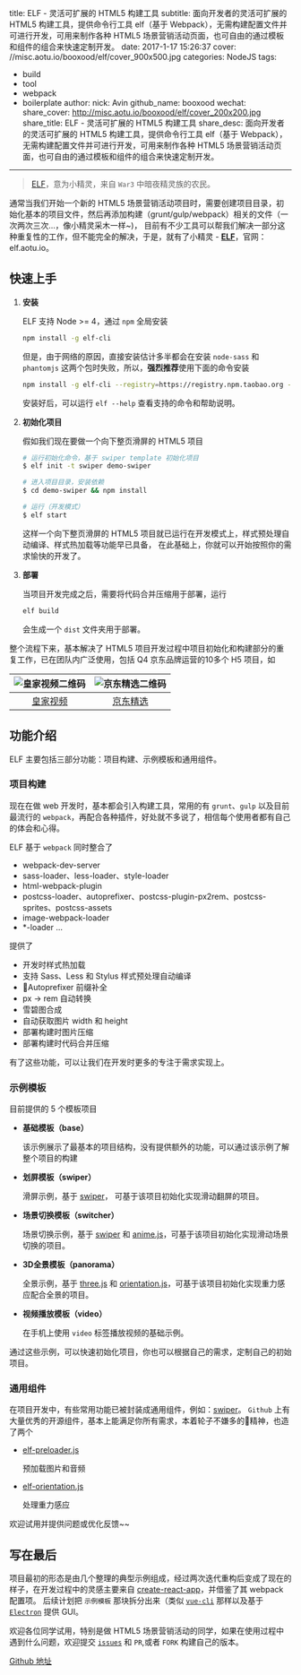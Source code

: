 title: ELF - 灵活可扩展的 HTML5 构建工具
subtitle: 面向开发者的灵活可扩展的 HTML5 构建工具，提供命令行工具 elf（基于 Webpack），无需构建配置文件并可进行开发，可用来制作各种 HTML5 场景营销活动页面，也可自由的通过模板和组件的组合来快速定制开发。
date: 2017-1-17 15:26:37
cover: //misc.aotu.io/booxood/elf/cover_900x500.jpg
categories: NodeJS
tags:
  - build
  - tool
  - webpack
  - boilerplate
author:
  nick: Avin
  github_name: booxood
wechat:
  share_cover: http://misc.aotu.io/booxood/elf/cover_200x200.jpg
  share_title: ELF - 灵活可扩展的 HTML5 构建工具
  share_desc: 面向开发者的灵活可扩展的 HTML5 构建工具，提供命令行工具 elf（基于 Webpack），无需构建配置文件并可进行开发，可用来制作各种 HTML5 场景营销活动页面，也可自由的通过模板和组件的组合来快速定制开发。

---

<!-- more -->
> [ELF][1]，意为小精灵，来自 `War3` 中暗夜精灵族的农民。

通常当我们开始一个新的 HTML5 场景营销活动项目时，需要创建项目目录，初始化基本的项目文件，然后再添加构建（grunt/gulp/webpack）相关的文件（一次两次三次...，像小精灵采木一样~)，
目前有不少工具可以帮我们解决一部分这种重复性的工作，但不能完全的解决，于是，就有了小精灵 - [**ELF**][1]，官网：elf.aotu.io。

## 快速上手

1. **安装**

    ELF 支持 Node >= 4，通过 `npm` 全局安装

    ```sh
    npm install -g elf-cli
    ```

    但是，由于网络的原因，直接安装估计多半都会在安装 `node-sass` 和 `phantomjs` 这两个包时失败，所以，**强烈推荐**使用下面的命令安装

    ```sh
    npm install -g elf-cli --registry=https://registry.npm.taobao.org --SASS_BINARY_SITE=https://npm.taobao.org/mirrors/node-sass/ --PHANTOMJS_CDNURL=https://npm.taobao.org/mirrors/phantomjs/
    ```

    安装好后，可以运行 `elf --help` 查看支持的命令和帮助说明。

2. **初始化项目**

    假如我们现在要做一个向下整页滑屏的 HTML5 项目

    ```sh
    # 运行初始化命令，基于 swiper template 初始化项目
    $ elf init -t swiper demo-swiper

    # 进入项目目录，安装依赖
    $ cd demo-swiper && npm install

    # 运行（开发模式）
    $ elf start
    ```

    这样一个向下整页滑屏的 HTML5 项目就已运行在开发模式上，样式预处理自动编译、样式热加载等功能早已具备，
    在此基础上，你就可以开始按照你的需求愉快的开发了。

3. **部署**

    当项目开发完成之后，需要将代码合并压缩用于部署，运行

    ```sh
    elf build
    ```

    会生成一个 `dist` 文件夹用于部署。


整个流程下来，基本解决了 HTML5 项目开发过程中项目初始化和构建部分的重复工作，已在团队内广泛使用，包括 Q4 京东品牌运营的10多个 H5 项目，如

| ![皇家视频二维码][hjsp_qr] |   ![京东精选二维码][jdjx_qr] |
| :----------------------: | :-----------------------: |
| [皇家视频][hjsp_url]      | [京东精选][jdjx_url]        |



## 功能介绍

ELF 主要包括三部分功能：项目构建、示例模板和通用组件。

### 项目构建

现在在做 web 开发时，基本都会引入构建工具，常用的有 `grunt`、`gulp` 以及目前最流行的 `webpack`，再配合各种插件，好处就不多说了，相信每个使用者都有自己的体会和心得。

ELF 基于 `webpack` 同时整合了

- webpack-dev-server
- sass-loader、less-loader、style-loader
- html-webpack-plugin
- postcss-loader、autoprefixer、postcss-plugin-px2rem、postcss-sprites、postcss-assets
- image-webpack-loader
- *-loader ...

提供了

- 开发时样式热加载
- 支持 Sass、Less 和 Stylus 样式预处理自动编译
- Autoprefixer 前缀补全
- px -> rem 自动转换
- 雪碧图合成
- 自动获取图片 width 和 height
- 部署构建时图片压缩
- 部署构建时代码合并压缩

有了这些功能，可以让我们在开发时更多的专注于需求实现上。

### 示例模板

目前提供的 5 个模板项目

- **基础模板（base）**

  该示例展示了最基本的项目结构，没有提供额外的功能，可以通过该示例了解整个项目的构建 

- **划屏模板（swiper）**

  滑屏示例，基于 [swiper][swiper-repo]， 可基于该项目初始化实现滑动翻屏的项目。

- **场景切换模板（switcher）**

  场景切换示例，基于 [swiper][swiper-repo] 和 [anime.js][anime-repo]，可基于该项目初始化实现滑动场景切换的项目。

- **3D全景模板（panorama）**

  全景示例，基于 [three.js][three-repo] 和 [orientation.js][orientation-repo]，可基于该项目初始化实现重力感应配合全景的项目。

- **视频播放模板（video）**

  在手机上使用 `video` 标签播放视频的基础示例。

通过这些示例，可以快速初始化项目，你也可以根据自己的需求，定制自己的初始项目。

### 通用组件

在项目开发中，有些常用功能已被封装成通用组件，例如：[swiper][swiper-repo]。
`Github` 上有大量优秀的开源组件，基本上能满足你所有需求，本着轮子不嫌多的精神，也造了两个

- [elf-preloader.js][preloader-repo]

  预加载图片和音频

- [elf-orientation.js][orientation-repo]

  处理重力感应

欢迎试用并提供问题或优化反馈~~

## 写在最后

项目最初的形态是由几个整理的典型示例组成，经过两次迭代重构后变成了现在的样子，在开发过程中的灵感主要来自 [create-react-app](https://github.com/facebookincubator/create-react-app)，并借鉴了其 webpack 配置项。
后续计划把 `示例模板` 那块拆分出来（类似 [`vue-cli`][vue-cli] 那样以及基于 [`Electron`][electron] 提供 GUI。

欢迎各位同学试用，特别是做 HTML5 场景营销活动的同学，如果在使用过程中遇到什么问题，欢迎提交 [`issues`][issues] 和 `PR`,或者 `FORK` 构建自己的版本。

[Github 地址][github]

  [1]: https://elf.aotu.io/
  [github]: https://github.com/o2team/elf
  [issues]: https://github.com/o2team/elf/issues
  [swiper-repo]: https://github.com/nolimits4web/Swiper
  [anime-repo]: https://github.com/juliangarnier/anime
  [three-repo]: https://github.com/mrdoob/three.js
  [orientation-repo]: https://github.com/o2team/elf-orientation.js
  [preloader-repo]: https://github.com/o2team/elf-preloader.js
  [vue-cli]: https://github.com/vuejs/vue-cli
  [electron]: http://electron.atom.io/
  [jdjx_url]: http://h5.m.jd.com/dev/3PjDf2rv99F6QVYQmrXqBTRUcY9v/pages/28532/index.html
  [jdjx_qr]: http://misc.aotu.io/booxood/elf/qr_jdjx.png
  [hjsp_url]: https://h5.m.jd.com/dev/oAzjQ5pcPJyaNVP6oDddVRinT8a/index.html
  [hjsp_qr]: http://misc.aotu.io/booxood/elf/qr_hjsp.png
